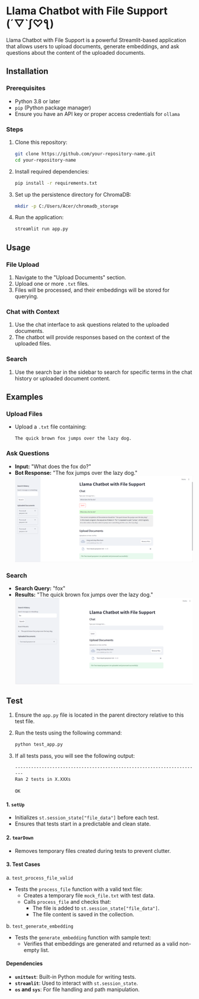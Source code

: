 # Llama Chatbot with File Support (´▽`ʃ♡ƪ)

Llama Chatbot with File Support is a powerful Streamlit-based application that allows users to upload documents, generate embeddings, and ask questions about the content of the uploaded documents.

## Installation

### Prerequisites

- Python 3.8 or later
- `pip` (Python package manager)
- Ensure you have an API key or proper access credentials for `ollama`

### Steps

1. Clone this repository:
    
    ```bash
    git clone https://github.com/your-repository-name.git
    cd your-repository-name
    ```
    
2. Install required dependencies:
    
    ```bash
    pip install -r requirements.txt
    ```
    
3. Set up the persistence directory for ChromaDB:
    
    ```bash
    mkdir -p C:/Users/Acer/chromadb_storage
    ```
    
4. Run the application:
    
    ```bash
    streamlit run app.py
    ```
    

## Usage

### File Upload

1. Navigate to the "Upload Documents" section.
2. Upload one or more `.txt` files.
3. Files will be processed, and their embeddings will be stored for querying.

### Chat with Context

1. Use the chat interface to ask questions related to the uploaded documents.
2. The chatbot will provide responses based on the context of the uploaded files.

### Search

1. Use the search bar in the sidebar to search for specific terms in the chat history or uploaded document content.

## Examples

### Upload Files

- Upload a `.txt` file containing:
    
    ```
    The quick brown fox jumps over the lazy dog.
    ```


### Ask Questions

- **Input:** "What does the fox do?"
- **Bot Response:** "The fox jumps over the lazy dog."
      ![Screenshot](images/ask.png)

### Search

- **Search Query:** "fox"
- **Results:** "The quick brown fox jumps over the lazy dog."
      ![Screenshot](images/search.png)

## Test

1. Ensure the `app.py` file is located in the parent directory relative to this test file.
    
2. Run the tests using the following command:
    
    ```bash
    python test_app.py
    ```
    
3. If all tests pass, you will see the following output:
    
    ```
    ----------------------------------------------------------------------
    Ran 2 tests in X.XXXs
    
    OK
    ```
    

#### 1. `setUp`

- Initializes `st.session_state["file_data"]` before each test.
- Ensures that tests start in a predictable and clean state.

#### 2. `tearDown`

- Removes temporary files created during tests to prevent clutter.

#### 3. Test Cases

 a. `test_process_file_valid`

- Tests the `process_file` function with a valid text file:
    - Creates a temporary file `mock_file.txt` with test data.
    - Calls `process_file` and checks that:
        - The file is added to `st.session_state["file_data"]`.
        - The file content is saved in the collection.

b. `test_generate_embedding`

- Tests the `generate_embedding` function with sample text:
    - Verifies that embeddings are generated and returned as a valid non-empty list.

#### Dependencies

- **`unittest`**: Built-in Python module for writing tests.
- **`streamlit`**: Used to interact with `st.session_state`.
- **`os` and `sys`**: For file handling and path manipulation.
